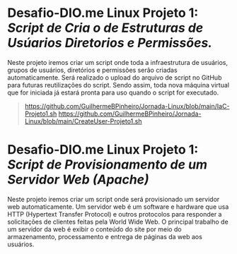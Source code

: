 # **Desafio-DIO.me Linux Projeto 1:** ***Script de Cria o de Estruturas de Usúarios Diretorios e Permissões.***

Neste projeto iremos criar um script onde toda a infraestrutura de usuários, grupos de usuários, diretórios e permissões serão criadas automaticamente. Será realizado o upload do arquivo de script no GitHub para futuras reutilizações do script. Sendo assim, toda nova máquina virtual que for iniciada já estará pronta para uso quando o script for executado.

> https://github.com/GuilhermeBPinheiro/Jornada-Linux/blob/main/IaC-Projeto1.sh
> https://github.com/GuilhermeBPinheiro/Jornada-Linux/blob/main/CreateUser-Projeto1.sh

# **Desafio-DIO.me Linux Projeto 1:** ***Script de Provisionamento de um Servidor Web (Apache)***

Neste projeto iremos criar um script onde será provisionado um servidor web automaticamente. Um servidor web é um software e hardware que usa HTTP (Hypertext Transfer Protocol) e outros protocolos para responder a solicitações de clientes feitas pela World Wide Web. O principal trabalho de um servidor da web é exibir o conteúdo do site por meio do armazenamento, processamento e entrega de páginas da web aos usuários.



